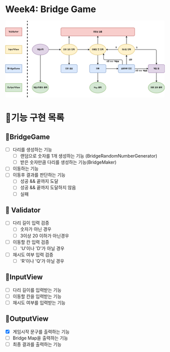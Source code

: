 # Week4: Bridge Game

![](chart.png)

# 🎯기능 구현 목록

## 🥇BridgeGame

- [ ] 다리를 생성하는 기능
  - [ ] 랜덤으로 숫자를 1개 생성하는 기능 (BridgeRandomNumberGenerator)
  - [ ] 받은 숫자만큼 다리를 생성하는 기능(BridgeMaker)
- [ ] 이동하는 기능
- [ ] 이동후 결과를 판단하는 기능
  - [ ] 성공 && 끝까지 도달
  - [ ] 성공 && 끝까지 도달하지 않음
  - [ ] 실패

## 🥇 Validator

- [ ] 다리 길이 입력 검증
  - [ ] 숫자가 아닌 경우
  - [ ] 3이상 20 이하가 아닌경우
- [ ] 이동할 칸 입력 검증
  - [ ] 'U'이나 'D'가 아닐 경우
- [ ] 재시도 여부 입력 검증
  - [ ] 'R'이나 'Q'가 아닐 경우

## 🥇InputView

- [ ] 다리 길이를 입력받는 기능
- [ ] 이동할 칸을 입력받는 기능
- [ ] 재시도 여부를 입력받는 기능

## 🥇OutputView

- [x] 게임시작 문구를 출력하는 기능
- [ ] Bridge Map을 출력하는 기능
- [ ] 최종 결과를 출력하는 기능
